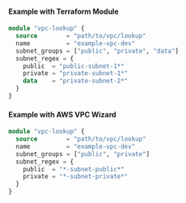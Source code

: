 #### Example with Terraform Module
```terraform
module "vpc-lookup" {
  source        = "path/to/vpc/lookup"
  name          = "example-vpc-dev"
  subnet_groups = ["public", "private", "data"]
  subnet_regex = {
    public  = "public-subnet-1*"
    private = "private-subnet-1*"
    data    = "private-subnet-2*"
  }
}
```

#### Example with AWS VPC Wizard
```terraform
module "vpc-lookup" {
  source        = "path/to/vpc/lookup"
  name          = "example-vpc-dev"
  subnet_groups = ["public", "private"]
  subnet_regex = {
    public  = "*-subnet-public*"
    private = "*-subnet-private*"
  }
}
```